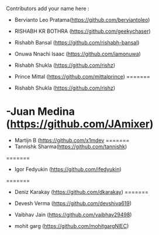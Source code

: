 Contributors add your name here :

- Bervianto Leo Pratama(https://github.com/berviantoleo)

- RISHABH KR BOTHRA (https://github.com/geekychaser)

- Rishabh Bansal (https://github.com/rishabh-bansal)

- Onuwa Nnachi Isaac (https://github.com/iamonuwa)

- Rishabh Shukla (https://github.com/rishz)

- Prince Mittal (https://github.com/mittalprince)
=======
- Rishabh Shukla (https://github.com/rishz)


-Juan Medina (https://github.com/JAmixer)
=======

- Martijn B (https://github.com/x1mdev
=======
- Tannishk Sharma(https://github.com/tannishk)

=======

- Igor Fedyukin (https://github.com/ifedyukin)

=======
- Deniz Karakay (https://github.com/dkarakay)
=======

- Devesh Verma (https://github.com/devshiva619)

- Vaibhav Jain (https://github.com/vaibhav29498)

- mohit garg (https://github.com/mohitgargNIEC)


